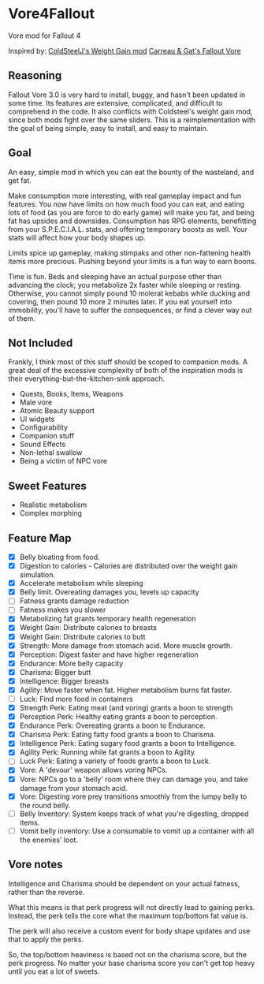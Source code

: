 # Vore4Fallout
 Vore mod for Fallout 4

Inspired by:
[ColdSteelJ's Weight Gain mod](https://www.deviantart.com/coldsteelj/art/Fallout-4-WeightGain-mod-ssbbw-730902010)
[Carreau & Gat's Fallout Vore](https://aryion.com/forum/viewtopic.php?f=79&t=58266)

## Reasoning
Fallout Vore 3.0 is very hard to install, buggy, and hasn't been updated in some time. Its features are extensive, complicated, and difficult to comprehend in the code. It also conflicts with Coldsteel's weight gain mod, since both mods fight over the same sliders. This is a reimplementation with the goal of being simple, easy to install, and easy to maintain.

## Goal
An easy, simple mod in which you can eat the bounty of the wasteland, and get fat.

Make consumption more interesting, with real gameplay impact and fun features. You now have limits on how much food you can eat, and eating lots of food (as you are force to do early game) will make you fat, and being fat has upsides and downsides. Consumption has RPG elements, benefitting from your S.P.E.C.I.A.L. stats, and offering temporary boosts as well. Your stats will affect how your body shapes up.

Limits spice up gameplay, making stimpaks and other non-fattening health items more precious. Pushing beyond your limits is a fun way to earn boons.

Time is fun. Beds and sleeping have an actual purpose other than advancing the clock; you metabolize 2x faster while sleeping or resting. Otherwise, you cannot simply pound 10 molerat kebabs while ducking and covering, then pound 10 more 2 minutes later. If you eat yourself into immobility, you'll have to suffer the consequences, or find a clever way out of them.

## Not Included
Frankly, I think most of this stuff should be scoped to companion mods. A great deal of the excessive complexity of both of the inspiration mods is their everything-but-the-kitchen-sink approach. 

* Quests, Books, Items, Weapons
* Male vore
* Atomic Beauty support
* UI widgets
* Configurability
* Companion stuff
* Sound Effects
* Non-lethal swallow
* Being a victim of NPC vore

## Sweet Features
* Realistic metabolism
* Complex morphing

## Feature Map
- [x] Belly bloating from food.
- [x] Digestion to calories - Calories are distributed over the weight gain simulation.
- [x] Accelerate metabolism while sleeping
- [x] Belly limit. Overeating damages you, levels up capacity
- [ ] Fatness grants damage reduction
- [ ] Fatness makes you slower
- [x] Metabolizing fat grants temporary health regeneration
- [x] Weight Gain: Distribute calories to breasts
- [x] Weight Gain: Distribute calories to butt
- [x] Strength: More damage from stomach acid. More muscle growth.
- [x] Perception: Digest faster and have higher regeneration
- [x] Endurance: More belly capacity
- [x] Charisma: Bigger butt
- [x] Intelligence: Bigger breasts
- [x] Agility: Move faster when fat. Higher metabolism burns fat faster.
- [ ] Luck: Find more food in containers
- [x] Strength Perk: Eating meat (and voring) grants a boon to strength
- [x] Perception Perk: Healthy eating grants a boon to perception.
- [x] Endurance Perk: Overeating grants a boon to Endurance.
- [x] Charisma Perk: Eating fatty food grants a boon to Charisma.
- [x] Intelligence Perk: Eating sugary food grants a boon to Intelligence.
- [x] Agility Perk: Running while fat grants a boon to Agility.
- [ ] Luck Perk: Eating a variety of foods grants a boon to Luck.
- [x] Vore: A 'devour' weapon allows voring NPCs.
- [x] Vore: NPCs go to a 'belly' room where they can damage you, and take damage from your stomach acid.
- [x] Vore: Digesting vore prey transitions smoothly from the lumpy belly to the round belly.
- [ ] Belly Inventory: System keeps track of what you're digesting, dropped items.
- [ ] Vomit belly inventory: Use a consumable to vomit up a container with all the enemies' loot.

## Vore notes

Intelligence and Charisma should be dependent on your actual fatness, rather than the reverse.

What this means is that perk progress will not directly lead to gaining perks. Instead, the perk tells the core what the maximum top/bottom fat value is.

The perk will also receive a custom event for body shape updates and use that to apply the perks.

So, the top/bottom heaviness is based not on the charisma score, but the perk progress. No matter your base charisma score you can't get top heavy until you eat a lot of sweets.